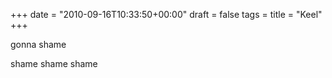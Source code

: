 +++
date = "2010-09-16T10:33:50+00:00"
draft = false
tags = 
title = "Keel"
+++
<p>gonna shame</p>&#13;
<p>shame shame shame</p> 